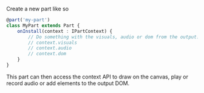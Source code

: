 Create a new part like so

```ts
@part('my-part')
class MyPart extends Part {
    onInstall(context : IPartContext) {
        // Do something with the visuals, audio or dom from the output:
        // context.visuals
        // context.audio
        // context.dom
    }
}

```

This part can then access the context API to draw on the canvas, play or record audio or add elements to the output DOM.

